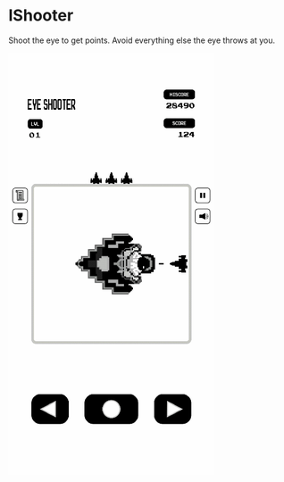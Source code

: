 # IShooter

Shoot the eye to get points. Avoid everything else the eye throws at you.

![IShooter gif](https://github.com/Boon-Jun/IShooter/blob/master/Release%20Assets/IShooter.gif)
